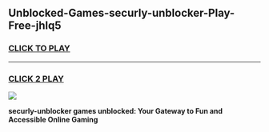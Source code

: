
## Unblocked-Games-securly-unblocker-Play-Free-jhlq5
<h3>
<a href="https://premium76.site?title=securly-unblocker&ref=10A">CLICK TO PLAY</a></h3>
<hr>

<h3>
<a href="https://premium76.site?title=securly-unblocker&ref=10A">CLICK 2 PLAY</a>
  
</h3>

<a href="https://premium76.site?title=securly-unblocker&ref=10A"><img src="https://clearcache.store/games.png"></a>


**securly-unblocker games unblocked: Your Gateway to Fun and Accessible Online Gaming**
